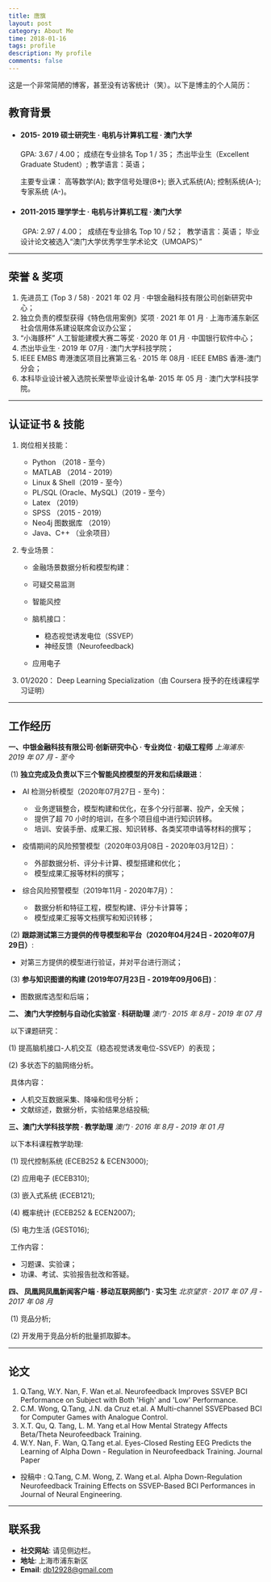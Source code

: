 ```yaml
---
title: 唐旗
layout: post
category: About Me
time: 2018-01-16
tags: profile
description: My profile
comments: false
---
```


这是一个非常简陋的博客，甚至没有访客统计（笑）。以下是博主的个人简历：


## 教育背景

- ####  2015- 2019  硕士研究生 · 电机与计算机工程 · 澳门大学

   GPA: 3.67 / 4.00；
   成绩在专业排名 Top 1 / 35；
   杰出毕业生（Excellent Graduate Student）;
   教学语言：英语；

   主要专业课：
       高等数学(A); 
       数字信号处理(B+);
       嵌入式系统(A); 
       控制系统(A-); 
       专家系统 (A-)。 

- #### 2011-2015  理学学士  · 电机与计算机工程 · 澳门大学

   ​     GPA: 2.97 / 4.00；
   ​     成绩在专业排名 Top 10 / 52；
   ​	 教学语言：英语；
   ​	 毕业设计论文被选入“澳门大学优秀学生学术论文（UMOAPS）”

------------------------

## 荣誉 & 奖项

1. 先进员工 (Top 3 / 58) · 2021 年 02 月 · 中银金融科技有限公司创新研究中心； 
2. 独立负责的模型获得《特色信用案例》奖项 · 2021 年 01 月 ·  上海市浦东新区社会信用体系建设联席会议办公室；
3. “小海豚杯” 人工智能建模大赛二等奖 · 2020 年 01 月 · 中国银行软件中心；
4. 杰出毕业生 · 2019 年 07月 · 澳门大学科技学院；
5. IEEE EMBS 粤港澳区项目比赛第三名 · 2015 年 08月 ·  IEEE EMBS 香港-澳门分会；
6. 本科毕业设计被入选院长荣誉毕业设计名单· 2015 年 05 月 · 澳门大学科技学院。
   

-------

## 认证证书 & 技能

1. 岗位相关技能：

   + Python （2018 - 至今）
   + MATLAB （2014 - 2019）
   + Linux & Shell（2019 - 至今）
   + PL/SQL (Oracle、MySQL)（2019 - 至今）
   + Latex （2019）
   + SPSS （2015 - 2019） 
   + Neo4j 图数据库 （2019）
   + Java、C++ （业余项目）
     

2. 专业场景：

   + 金融场景数据分析和模型构建：
   + 可疑交易监测 
   + 智能风控
   + 脑机接口：
     + 稳态视觉诱发电位（SSVEP）
     + 神经反馈（Neurofeedback)

   + 应用电子
     

3. 01/2020： Deep Learning Specialization（由 Coursera 授予的在线课程学习证明）


-----

## 工作经历

  **一、中银金融科技有限公司·创新研究中心 · 专业岗位 · 初级工程师**
          *上海浦东· 2019 年 07 月 - 至今*

​	(1)    **独立完成及负责以下三个智能风控模型的开发和后续跟进**：

+ ​    AI 检测分析模型（2020年07月27日 - 至今)：
     + ​    业务逻辑整合，模型构建和优化，在多个分行部署、投产，全天候；
     + ​    提供了超 70 小时的培训，在多个项目组中进行知识转移。
     + ​    培训、安装手册、成果汇报、知识转移、各类奖项申请等材料的撰写；
+ ​    疫情期间的风险预警模型（2020年03月08日 - 2020年03月12日）：
     + ​    外部数据分析、评分卡计算、模型搭建和优化；
     + ​    模型成果汇报等材料的撰写；
+ ​    综合风险预警模型（2019年11月 - 2020年7月）：                     

  + ​    数据分析和特征工程，模型构建、评分卡计算等；
  + ​    模型成果汇报等文档撰写和知识转移；

​    (2)    **跟踪测试第三方提供的传导模型和平台（2020年04月24日 - 2020年07月29日）**:

+ 对第三方提供的模型进行验证，并对平台进行测试；

​    (3)    **参与知识图谱的构建 (2019年07月23日 - 2019年09月06日)**：

+ 图数据库选型和后端；



**二、 澳门大学控制与自动化实验室 · 科研助理**
  		*澳门 · 2015 年 8月 - 2019 年  07 月*

​	以下课题研究： 

 (1)    提高脑机接口-人机交互（稳态视觉诱发电位-SSVEP）的表现；

 (2)    多状态下的脑网络分析。

​	具体内容：

+ 人机交互数据采集、降噪和信号分析； 
+ 文献综述，数据分析，实验结果总结投稿;



**三、澳门大学科技学院 · 教学助理**
      *澳门 · 2016 年 8月 - 2019 年 01 月* 

​	以下本科课程教学助理: 

​    (1)    现代控制系统 (ECEB252 & ECEN3000); 

​    (2)    应用电子 (ECEB310); 

​	(3)    嵌入式系统 (ECEB121);

​	(4) 	概率统计 (ECEB252 & ECEN2007); 

​	(5)    电力生活 (GEST016); 

​        工作内容：

+ 习题课、实验课；
+ 功课、考试、实验报告批改和答疑。
  

 **四、 凤凰网凤凰新闻客户端 · 移动互联网部门 · 实习生** 
       	*北京望京 · 2017 年  07 月 - 2017 年  08 月* 

​    (1)    竞品分析;

​    (2)    开发用于竞品分析的批量抓取脚本。

-----

## 论文

1.  Q.Tang, W.Y. Nan, F. Wan et.al. Neurofeedback Improves SSVEP BCI Performance on Subject with Both 'High' and 'Low' Performance.
2.  C.M. Wong, Q.Tang, J.N. da Cruz et.al. A Multi-channel SSVEPbased BCI for Computer Games with Analogue Control.
3. X.T. Qu, Q. Tang, L. M. Yang et.al How Mental Strategy Affects Beta/Theta Neurofeedback Training. 
4. W.Y. Nan, F. Wan, Q.Tang et.al. Eyes-Closed Resting EEG Predicts the Learning of Alpha Down - Regulation in Neurofeedback Training. Journal Paper 

+ 投稿中 : Q.Tang, C.M. Wong, Z. Wang et.al. Alpha Down-Regulation Neurofeedback Training Effects on SSVEP-Based BCI Performances in Journal of Neural Engineering.



-------

## 联系我

- **社交网站**: 请见侧边栏。
- **地址**: 上海市浦东新区
- **Email**: db12928@gmail.com

